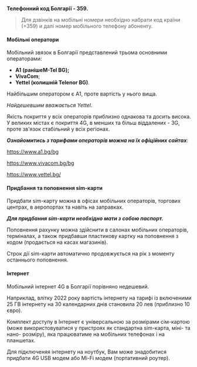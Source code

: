**Телефонний код Болгарії - 359.**

>Для дзвінків на мобільні номери необхідно набрати код країни (+359) и далі номер мобільного телефону абоненту.

#### Мобільні оператори

Мобільний звязок в Болгарії представлений трьома основними операторами:

- **А1 (ранішеM-Tel BG);**
- **VivaCom**;
- **Yettel (колишній Telenor BG)**.

Найбільшим оператором є А1, проте вартість у нього вища. 

*Найдешевшим вважається Yettel*. 

Якість покриття у всіх операторів приблизно однакова та досить висока. У великих містах є покриття 4G, в менших та більш віддалених - 3G, проте зв'язок стабільний у всіх регіонах.

***Ознайомитись з тарифами операторів можна на їх офіційних сайтах***:

https://www.a1.bg/bg

https://www.vivacom.bg/bg

https://www.yettel.bg/


#### Придбання та поповнення sim-карти

Придбати sim-карту можна в офісах мобільних операторів, торгових центрах, в аеропортах та навіть на заправках. 

***Для придбання sim-карти необхідно мати з собою паспорт.***

Поповнення рахунку можна здійснити в салонах мобільних операторів, терміналах, а також придбавши пластикову картку на поповнення з кодом (продається на касах магазинів).

Строк дії sim-карти автоматично продовжується на рік з моменту останнього поповнення.

#### Інтернет

Мобільний інтернет 4G в Болгарії порівняно недешевий. 

Наприклад, влітку 2022 року вартість інтернету на тарифі із включеними 25 ГВ інтернету на 30 календарних днів становила 20 лев (приблизно 10 євро).

Комплект доступу в Інтернет є універсальною за розмірами сім-картою (може використовуватися у пристроях як стандартна sim-карта, міні- та нано- розміру), яка працюватиме на мобільних телефонах і на планшетах.

 Для підключеняя інтернету на ноутбук, Вам може знадобитися придбати 4G USB модем або Mi-Fi модем (портативний роутер).



